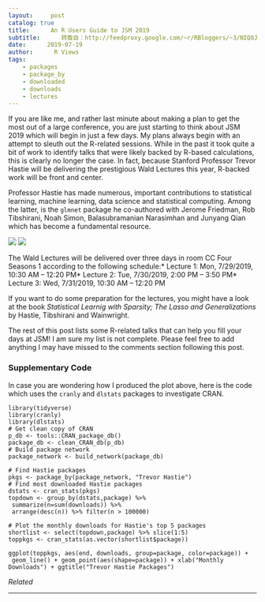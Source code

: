 ```yaml
---
layout:     post
catalog: true
title:      An R Users Guide to JSM 2019
subtitle:      转载自：http://feedproxy.google.com/~r/RBloggers/~3/NIQ8JD8VwRQ/
date:      2019-07-19
author:      R Views
tags:
    - packages
    - package_by
    - downloaded
    - downloads
    - lectures
---
```






If you are like me, and rather last minute about making a plan to get the most out of a large conference, you are just starting to think about JSM 2019 which will begin in just a few days. My plans always begin with an attempt to sleuth out the R-related sessions. While in the past it took quite a bit of work to identify talks that were likely backed by R-based calculations, this is clearly no longer the case. In fact, because Stanford Professor Trevor Hastie will be delivering the prestigious Wald Lectures this year, R-backed work will be front and center.

Professor Hastie has made numerous, important contributions to statistical learning, machine learning, data science and statistical computing. Among the latter, is the `glmnet` package he co-authored with Jerome Friedman, Rob Tibshirani, Noah Simon, Balasubramanian Narasimhan and Junyang Qian which has become a fundamental resource.

![](https://i0.wp.com/rviews.rstudio.com/post/2019-07-18-an-r-users-guide-to-jsm-2019_files/Hastie.png?w=450&is-pending-load=1#038;ssl=1)
![](https://i0.wp.com/rviews.rstudio.com/post/2019-07-18-an-r-users-guide-to-jsm-2019_files/Hastie.png?w=450&ssl=1)


The Wald Lectures will be delivered over three days in room CC Four Seasons 1 according to the following schedule:* Lecture 1: Mon, 7/29/2019, 10:30 AM – 12:20 PM* Lecture 2: Tue, 7/30/2019, 2:00 PM – 3:50 PM* Lecture 3: Wed, 7/31/2019, 10:30 AM – 12:20 PM

If you want to do some preparation for the lectures, you might have a look at the book *Statistical Learnig with Sparsity; The Lasso and Generalizations* by Hastie, Tibshirani and Wainwright.

The rest of this post lists some R-related talks that can help you fill your days at JSM! I am sure my list is not complete. Please feel free to add anything I may have missed to the comments section following this post.

### Supplementary Code

In case you are wondering how I produced the plot above, here is the code which uses the `cranly` and `dlstats` packages to investigate CRAN.

```
library(tidyverse)
library(cranly)
library(dlstats)
# Get clean copy of CRAN
p_db <- tools::CRAN_package_db()
package_db <- clean_CRAN_db(p_db)
# Build package network
package_network <- build_network(package_db)

# Find Hastie packages
pkgs <- package_by(package_network, "Trevor Hastie")
# Find most downloaded Hastie packages
dstats <- cran_stats(pkgs)
topdown <- group_by(dstats,package) %>% 
 summarize(n=sum(downloads)) %>% 
 arrange(desc(n)) %>% filter(n > 100000)

# Plot the monthly downloads for Hastie's top 5 packages
shortlist <- select(topdown,package) %>% slice(1:5) 
toppkgs <- cran_stats(as.vector(shortlist$package))

ggplot(toppkgs, aes(end, downloads, group=package, color=package)) +
 geom_line() + geom_point(aes(shape=package)) + xlab("Monthly Downloads") + ggtitle("Trevor Hastie Packages")
```

 


*Related*







---
